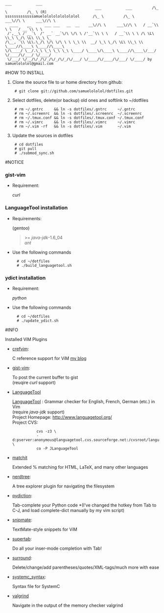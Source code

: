                                                                         ___           ___
                                             ___           ___         /\_ \         /\_ \ (R)
    sssssssssssssamuelolololololololol      /\_ \         /\_ \     ___\//\ \     ___\//\ \
      ____    __      ___ ___   __  __    __\//\ \     ___\//\ \   / __`\\ \ \   / __`\\ \ \
     /',__\ /'__`\  /' __` __`\/\ \/\ \ /'__`\\ \ \   / __`\\ \ \ /\ \L\ \\_\ \_/\ \L\ \\_\ \_
    /\__, `\\ \L\.\_/\ \/\ \/\ \ \ \_\ \\  __/ \_\ \_/\ \L\ \\_\ \\ \____//\____\ \____//\____\
    \/\____/ \__/.\_\ \_\ \_\ \_\ \____/ \____\/\____\ \____//\____\/___/ \/____/\/___/ \/____/
     \/___/ \/__/\/_/\/_/\/_/\/_/\/___/ \/____/\/____/\/___/ \/____/ by samuelololol@gmail.com
                                                                                                          

#HOW TO INSTALL

1. Clone the source file to ur home directory from github:  
    
        # git clone git://github.com/samuelololol/dotfiles.git

2. Select dotfiles, delete(or backup) old ones and softlink to ~/dotfiles  

        # rm ~/.gntrc     && ln -s dotfiles/.gntrc     ~/.gntrc  
        # rm ~/.screenrc  && ln -s dotfiles/.screenrc  ~/.screenrc  
        # rm ~/.tmux.conf && ln -s dotfiles/.tmux.conf ~/.tmux.conf  
        # rm ~/.vimrc     && ln -s dotfiles/.vimrc     ~/.vimrc  
        # rm ~/.vim -rf   && ln -s dotfiles/.vim       ~/.vim  


3. Update the sources in dotfiles  

        # cd dotfiles  
        # git pull
        # ./submod_sync.sh
       
#NOTICE  

### gist-vim

+ Requirement:  

    _curl_  

### LanguageTool installation 

+ Requirements:  

    (gentoo)  
    >\>= _java-jdk_-1.6_04  
    >_ant_  


+ Use the following commands

        # cd ~/dotfiles  
        # ./build_languagetool.sh

### ydict installation

+ Requirement:  

    _python_  

+ Use the following commands

        # cd ~/dotfiles
        # ./update_ydict.sh 

#INFO

Installed ViM Plugins

+ [crefvim](http://github.com/vim-scripts/CRefVim): 

   C reference support for ViM
   [my blog](http://samuelololol.blogspot.com/2010/01/crefvim-c-reference-manual-especially.html)

+ [gist-vim](http://github.com/mattn/gist-vim): 

   To post the current buffer to gist  
   (reuqire _curl_ support)

+ [LanguageTool](http://www.vim.org/scripts/script.php?script_id=3223)  
  
   [LanguageTool](http://www.languagetool.org/) : Grammar checker for English, French, German (etc.) in Vim   
   (require _java-jdk_ support)  
   Project Homepage: http://www.languagetool.org/  
   Project CVS:   

                 cvs -z3 \   
                 -d:pserver:anonymous@languagetool.cvs.sourceforge.net:/cvsroot/languagetool \   
                 co -P JLanguageTool   

+ [matchit](git://github.com/vim-scripts/matchit.zip.git)

   Extended % matching for HTML, LaTeX, and many other languages

+ [nerdtree](http://github.com/scrooloose/nerdtree): 

   A tree explorer plugin for navigating the filesystem

* [pydiction](http://github.com/vim-scripts/Pydiction): 

   Tab-complete your Python code 
   *(I've changed the hotkey from Tab to C-J,
     and load complete-dict manually by my vim script) 

+ [snipmate](http://github.com/msanders/snipmate.vim): 

   TextMate-style snippets for ViM

+ [supertab](http://github.com/ervandew/supertab): 

   Do all your inser-mode completion with Tab!

+ [surround](git://github.com/vim-scripts/surround.vim.git):

   Delete/change/add parentheses/quotes/XML-tags/much more with ease

+ [systemc_syntax](http://www.vim.org/scripts/script.php?script_id=835): 

   Syntax file for SystemC

+ [valgrind](https://github.com/vim-scripts/valgrind.vim)

   Navigate in the output of the memory checker valgrind


<!-- {{{ 
#The Detail of Files Placement

* crefvim/
* gist-vim/
* matchit/
* nerdtree/
* pydiction/
* snipmate/
* supertab/
* surround/
* systemc_syntax/
* valgrind/
* .gntrc
* .screenrc
* .tmux.conf
* .vimrc


-----


* crefvim  
  crefvim/after/syntax/help.vim  
  doc/crefvim.txt  
  doc/crefvimdoc.txt  
  ftplugin/c/crefvim.vim 

* gist-vim  
  plugin/gist-vim

* matchit  
  doc/matchit.txt  
  plugin/matchit.vim  

* nerdtree  
  doc/NERD_tree.txt  
  nerdtree_plugin/exec_menuitem.vim  
  nerdtree_plugin/fs_menu.vim  
  plugin/NERD_tree.txt  

* snipmate  
  after/plugin/snipMate.vim  
  autoload/snipMate.vim  
  doc/snipMate.txt  
  ftplugin/xhtml/html_snip_helper.vim  
  syntax/snippet.vim  
  snippets/*.snippets  

* supertab  
  doc/supertab.txt  
  plugin/supertab.vim  

* surround  
  doc/surround.txt  
  plugin/surround.vim  

* systemc_syntax  
  ftplugin/systemc.vim

* valgrind  
  plugin/valgrind.vim

* pydiction  
  doc/README.txt  
  ftplugin/python/python_pydiction.vim (fork-version, change the key map to C-J)  
  plugin/python_diction.vim  
  pydiction.py  
  (complete-dict)   


* my custom vim script  
    plugin/

        mycscope.vim         key map for cscope  
        mycsct.vim           ctags/cscope detection and generation  
        mybrace.vim          brace utils  
        mymaptoggle.vim      contain a function used by MoveTo*()  
        mymvtotab.vim        MoveTo*() function used for moving tab  
        mysystemc.vim        Sysc() function to enable SystemC syntax  
        myydict.vim          bind key to look up yahoo dictionary 

    ftplugin/python/  

        mypython.vim         Load dictionary file: complete-dict need  
                             by pydiction

NOTES
===========

* add submodule:  

        $ git submodule add <FULL GIT REPO PATH> <local folder name>  
        $ git submodule update --init  
        $ cd <local folder name>  
        $ git pull origin master  
        $ cd ..  
        $ git commit -m'add a new submodule'  


}}} 
vim:fdm=marker
-->
